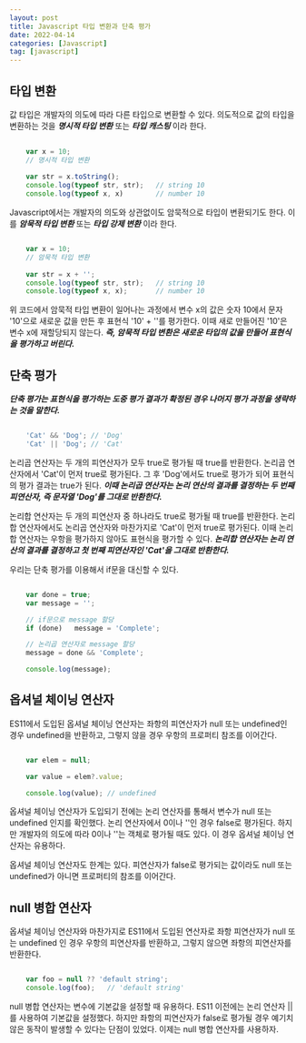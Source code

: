 ```yaml
---
layout: post
title: Javascript 타입 변환과 단축 평가
date: 2022-04-14
categories: [Javascript]
tag: [javascript]
---
```


## 타입 변환

값 타입은 개발자의 의도에 따라 다른 타입으로 변환할 수 있다. 의도적으로 값의 타입을 변환하는 것을 ***명시적 타입 변환*** 또는 ***타입 캐스팅*** 이라 한다.

```javascript
    
    var x = 10;
    // 명시적 타입 변환
    
    var str = x.toString();
    console.log(typeof str, str);   // string 10
    console.log(typeof x, x)        // number 10

```

Javascript에서는 개발자의 의도와 상관없이도 암묵적으로 타입이 변환되기도 한다. 이를 ***암묵적 타입 변환*** 또는 ***타입 강제 변환*** 이라 한다.

```javascript

    var x = 10;
    // 암묵적 타입 변환
    
    var str = x + '';
    console.log(typeof str, str);   // string 10
    console.log(typeof x, x);       // number 10

```

위 코드에서 암묵적 타입 변환이 일어나는 과정에서 변수 x의 값은 숫자 10에서 문자 '10'으로 새로운 값을 만든 후 표현식 '10' + ''를 평가한다. 이때 새로 만들어진 '10'은 변수 x에 재할당되지 않는다.
***즉, 암묵적 타입 변환은 새로운 타입의 값을 만들어 표현식을 평가하고 버린다.***

## 단축 평가

***단축 평가는 표현식을 평가하는 도중 평가 결과가 확정된 경우 나머지 평가 과정을 생략하는 것을 말한다.***

```javascript

    'Cat' && 'Dog'; // 'Dog'
    'Cat' || 'Dog'; // 'Cat'

```

논리곱 연산자는 두 개의 피연산자가 모두 true로 평가될 때 true를 반환한다. 논리곱 연산자에서 'Cat'이 먼저 true로 평가된다. 그 후 'Dog'에서도 true로 평가가 되어 표현식의 평가 결과는 true가 된다. ***이때 논리곱 연산자는 논리 연산의 결과를 결정하는 두 번째 피연산자, 즉 문자열 'Dog'를 그대로 반환한다.***

논리합 연산자는 두 개의 피연산자 중 하나라도 true로 평가될 때 true를 반환한다. 논리합 연산자에서도 논리곱 연산자와 마찬가지로 'Cat'이 먼저 true로 평가된다. 이때 논리합 연산자는 우항을 평가하지 않아도 표현식을 평가할 수 있다. ***논리합 연산자는 논리 연산의 결과를 결정하고 첫 번째 피연산자인 'Cat'을 그대로 반환한다.***

우리는 단축 평가를 이용해서 if문을 대신할 수 있다.

```javascript

    var done = true;
    var message = '';

    // if문으로 message 할당
    if (done)   message = 'Complete';

    // 논리곱 연산자로 message 할당
    message = done && 'Complete';

    console.log(message);

```

## 옵셔널 체이닝 연산자

ES11에서 도입된 옵셔널 체이닝 연산자는 좌항의 피연산자가 null 또는 undefined인 경우 undefined을 반환하고, 그렇지 않을 경우 우항의 프로퍼티 참조를 이어간다.

```javascript

    var elem = null;

    var value = elem?.value;

    console.log(value); // undefined

```

옵셔널 체이닝 연산자가 도입되기 전에는 논리 연산자를 통해서 변수가 null 또는 undefined 인지를 확인했다. 논리 연산자에서 0이나 ''인 경우 false로 평가된다. 하지만 개발자의 의도에 따라 0이나 ''는 객체로 평가될 때도 있다. 이 경우 옵셔널 체이닝 연산자는 유용하다.

옵셔널 체이닝 연산자도 한계는 있다. 피연산자가 false로 평가되는 값이라도 null 또는 undefined가 아니면 프로퍼티의 참조를 이어간다.

## null 병합 연산자

옵셔널 체이닝 연산자와 마찬가지로 ES11에서 도입된 연산자로 좌항 피연산자가 null 또는 undefined 인 경우 우항의 피연산자를 반환하고, 그렇지 않으면 좌항의 피연산자를 반환한다.

```javascript

    var foo = null ?? 'default string';
    console.log(foo);   // 'default string'

```

null 병합 연산자는 변수에 기본값을 설정할 때 유용하다. ES11 이전에는 논리 연산자 || 를 사용하여 기본값을 설정했다. 하지만 좌항의 피연산자가 false로 평가될 경우 예기치 않은 동작이 발생할 수 있다는 단점이 있었다. 이제는 null 병합 연산자를 사용하자.
